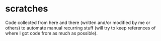# scratches
Code collected from here and there (written and/or modified by me or others) to automate manual recurring stuff
(will try to keep references of where I got code from as much as possible).
